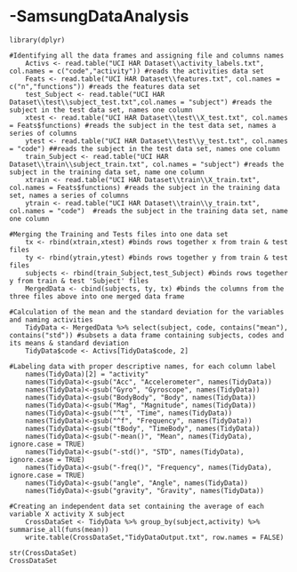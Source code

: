 # -SamsungDataAnalysis

    library(dplyr)

    #Identifying all the data frames and assigning file and columns names
        Activs <- read.table("UCI HAR Dataset\\activity_labels.txt", col.names = c("code","activity")) #reads the activities data set
        Feats <- read.table("UCI HAR Dataset\\features.txt", col.names = c("n","functions")) #reads the features data set
        test_Subject <- read.table("UCI HAR Dataset\\test\\subject_test.txt",col.names = "subject") #reads the subject in the test data set, names one column
        xtest <- read.table("UCI HAR Dataset\\test\\X_test.txt", col.names = Feats$functions) #reads the subject in the test data set, names a series of columns
        ytest <- read.table("UCI HAR Dataset\\test\\y_test.txt", col.names = "code") ##reads the subject in the test data set, names one column
        train_Subject <- read.table("UCI HAR Dataset\\train\\subject_train.txt", col.names = "subject") #reads the subject in the training data set, name one column
        xtrain <- read.table("UCI HAR Dataset\\train\\X_train.txt", col.names = Feats$functions) #reads the subject in the training data set, names a series of columns
        ytrain <- read.table("UCI HAR Dataset\\train\\y_train.txt", col.names = "code")  #reads the subject in the training data set, name one column

    #Merging the Training and Tests files into one data set
        tx <- rbind(xtrain,xtest) #binds rows together x from train & test files
        ty <- rbind(ytrain,ytest) #binds rows together y from train & test files
        subjects <- rbind(train_Subject,test_Subject) #binds rows together y from train & test 'Subject' files
        MergedData <- cbind(subjects, ty, tx) #binds the columns from the three files above into one merged data frame

    #Calculation of the mean and the standard deviation for the variables and naming activities
        TidyData <- MergedData %>% select(subject, code, contains("mean"), contains("std")) #subsets a data frame containing subjects, codes and its means & standard deviation
        TidyData$code <- Activs[TidyData$code, 2]

    #Labeling data with proper descriptive names, for each column label
        names(TidyData)[2] = "activity"
        names(TidyData)<-gsub("Acc", "Accelerometer", names(TidyData))
        names(TidyData)<-gsub("Gyro", "Gyroscope", names(TidyData))
        names(TidyData)<-gsub("BodyBody", "Body", names(TidyData))
        names(TidyData)<-gsub("Mag", "Magnitude", names(TidyData))
        names(TidyData)<-gsub("^t", "Time", names(TidyData))
        names(TidyData)<-gsub("^f", "Frequency", names(TidyData))
        names(TidyData)<-gsub("tBody", "TimeBody", names(TidyData))
        names(TidyData)<-gsub("-mean()", "Mean", names(TidyData), ignore.case = TRUE)
        names(TidyData)<-gsub("-std()", "STD", names(TidyData), ignore.case = TRUE)
        names(TidyData)<-gsub("-freq()", "Frequency", names(TidyData), ignore.case = TRUE)
        names(TidyData)<-gsub("angle", "Angle", names(TidyData))
        names(TidyData)<-gsub("gravity", "Gravity", names(TidyData))

    #Creating an independent data set containing the average of each variable X activity X subject
        CrossDataSet <- TidyData %>% group_by(subject,activity) %>% summarise_all(funs(mean))
        write.table(CrossDataSet,"TidyDataOutput.txt", row.names = FALSE)

    str(CrossDataSet)
    CrossDataSet
